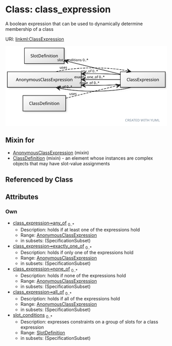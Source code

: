 
# Class: class_expression


A boolean expression that can be used to dynamically determine membership of a class

URI: [linkml:ClassExpression](https://w3id.org/linkml/ClassExpression)


[![img](images/ClassExpression.svg)](images/ClassExpression.svg)

## Mixin for

 * [AnonymousClassExpression](AnonymousClassExpression.md) (mixin) 
 * [ClassDefinition](ClassDefinition.md) (mixin)  - an element whose instances are complex objects that may have slot-value assignments

## Referenced by Class


## Attributes


### Own

 * [class_expression➞any_of](class_expression_any_of.md)  <sub>0..\*</sub>
     * Description: holds if at least one of the expressions hold
     * Range: [AnonymousClassExpression](AnonymousClassExpression.md)
     * in subsets: (SpecificationSubset)
 * [class_expression➞exactly_one_of](class_expression_exactly_one_of.md)  <sub>0..\*</sub>
     * Description: holds if only one of the expressions hold
     * Range: [AnonymousClassExpression](AnonymousClassExpression.md)
     * in subsets: (SpecificationSubset)
 * [class_expression➞none_of](class_expression_none_of.md)  <sub>0..\*</sub>
     * Description: holds if none of the expressions hold
     * Range: [AnonymousClassExpression](AnonymousClassExpression.md)
     * in subsets: (SpecificationSubset)
 * [class_expression➞all_of](class_expression_all_of.md)  <sub>0..\*</sub>
     * Description: holds if all of the expressions hold
     * Range: [AnonymousClassExpression](AnonymousClassExpression.md)
     * in subsets: (SpecificationSubset)
 * [slot_conditions](slot_conditions.md)  <sub>0..\*</sub>
     * Description: expresses constraints on a group of slots for a class expression
     * Range: [SlotDefinition](SlotDefinition.md)
     * in subsets: (SpecificationSubset)
